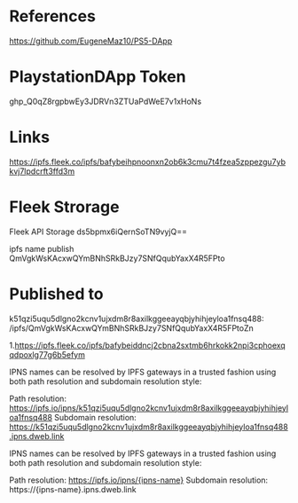 # References

https://github.com/EugeneMaz10/PS5-DApp

# PlaystationDApp Token

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


# Links
https://ipfs.fleek.co/ipfs/bafybeihpnoonxn2ob6k3cmu7t4fzea5zppezgu7ybkvj7lpdcrft3ffd3m

# Fleek Strorage

Fleek API Storage
ds5bpmx6iQernSoTN9vyjQ==


ipfs name publish QmVgkWsKAcxwQYmBNhSRkBJzy7SNfQqubYaxX4R5FPto

# Published to

k51qzi5uqu5dlgno2kcnv1ujxdm8r8axilkggeeayqbjyhihjeyloa1fnsq488: /ipfs/QmVgkWsKAcxwQYmBNhSRkBJzy7SNfQqubYaxX4R5FPtoZn

1.https://ipfs.fleek.co/ipfs/bafybeiddncj2cbna2sxtmb6hrkokk2npi3cphoexqqdpoxlg77g6b5efym

IPNS names can be resolved by IPFS gateways in a trusted fashion using both path resolution and subdomain resolution style:

Path resolution: https://ipfs.io/ipns/k51qzi5uqu5dlgno2kcnv1ujxdm8r8axilkggeeayqbjyhihjeyloa1fnsq488
Subdomain resolution: https://k51qzi5uqu5dlgno2kcnv1ujxdm8r8axilkggeeayqbjyhihjeyloa1fnsq488.ipns.dweb.link

IPNS names can be resolved by IPFS gateways in a trusted fashion using both path resolution and subdomain resolution style:

Path resolution: https://ipfs.io/ipns/{ipns-name}
Subdomain resolution: https://{ipns-name}.ipns.dweb.link

